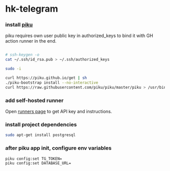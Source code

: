 # hk-telegram

### install [piku](https://github.com/piku/piku)

piku requires own user public key in authorized_keys to bind it with GH action runner in the end.

```bash

# ssh-keygen -o
cat ~/.ssh/id_rsa.pub > ~/.ssh/authorized_keys
```

```bash
sudo -i

curl https://piku.github.io/get | sh
./piku-bootstrap install --no-interactive
curl https://raw.githubusercontent.com/piku/piku/master/piku > /usr/bin/piku && chmod 755 /usr/bin/piku
```

### add self-hosted runner

Open [runners page](https://github.com/pekelna-kitchen/telegram-bot/settings/actions/runners) to get API key and instructions.


### install project dependencies

```bash
sudo apt-get install postgresql
```

### after piku app init, configure env variables

```bash
piku config:set TG_TOKEN=
piku config:set DATABASE_URL=
```
